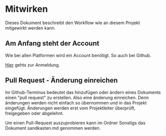 # Mitwirken

Dieses Dokument beschreibt den Workflow wie an diesem Projekt mitgewirkt werden kann. 

## Am Anfang steht der Account
Wie bei allen Platformen wird ein Account benötigt. So auch bei Github.

[Hier](https://github.com/signup?ref_cta=Sign+up&ref_loc=header+logged+out&ref_page=%2F&source=header-home) gehts zur Anmeldung. 


## Pull Request - Änderung einreichen
Im Github-Terminus bedeutet das hinzufügen oder ändern eines Dokuments einen "pull request" zu erstellen. Also eine änderung einreichen. Denn änderungen werden nicht einfach so übernommen und in das Projekt eingefügt. Änderungen werden erst vom Projektleiter überprüft, freigegeben oder abgelehnt. 

Um einen Pull-Request auszuprobieren kann im Ordner Sonstigs das Dokument sandkasten.md genommen werden. 


